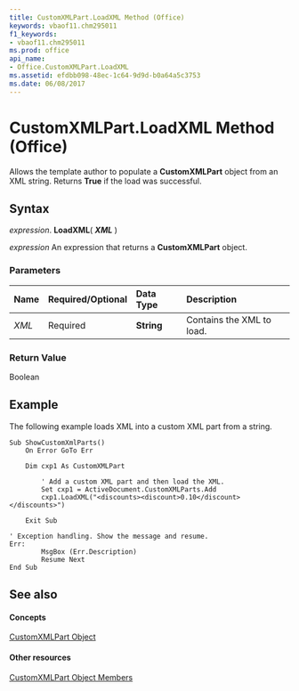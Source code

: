 ```yaml
---
title: CustomXMLPart.LoadXML Method (Office)
keywords: vbaof11.chm295011
f1_keywords:
- vbaof11.chm295011
ms.prod: office
api_name:
- Office.CustomXMLPart.LoadXML
ms.assetid: efdbb098-48ec-1c64-9d9d-b0a64a5c3753
ms.date: 06/08/2017
---
```



# CustomXMLPart.LoadXML Method (Office)

Allows the template author to populate a **CustomXMLPart** object from an XML string. Returns **True** if the load was successful.


## Syntax

 _expression_. **LoadXML**( **_XML_** )

 _expression_ An expression that returns a **CustomXMLPart** object.


### Parameters



|**Name**|**Required/Optional**|**Data Type**|**Description**|
|:-----|:-----|:-----|:-----|
| _XML_|Required|**String**|Contains the XML to load.|

### Return Value

Boolean


## Example

The following example loads XML into a custom XML part from a string.


```
Sub ShowCustomXmlParts() 
    On Error GoTo Err 
 
    Dim cxp1 As CustomXMLPart 
 
        ' Add a custom XML part and then load the XML. 
        Set cxp1 = ActiveDocument.CustomXMLParts.Add 
        cxp1.LoadXML("<discounts><discount>0.10</discount></discounts>") 
     
    Exit Sub 
                 
' Exception handling. Show the message and resume. 
Err: 
        MsgBox (Err.Description) 
        Resume Next 
End Sub
```


## See also


#### Concepts


[CustomXMLPart Object](customxmlpart-object-office.md)
#### Other resources


[CustomXMLPart Object Members](customxmlpart-members-office.md)

